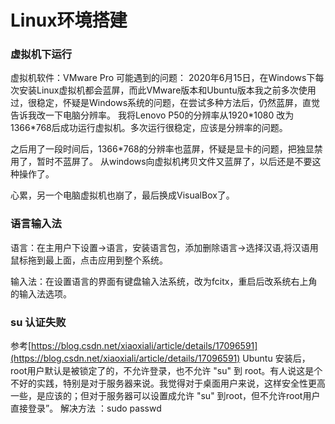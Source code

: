 # Linux环境搭建

### 虚拟机下运行

虚拟机软件：VMware Pro
可能遇到的问题：
2020年6月15日，在Windows下每次安装Linux虚拟机都会蓝屏，而此VMware版本和Ubuntu版本我之前多次使用过，很稳定，怀疑是Windows系统的问题，在尝试多种方法后，仍然蓝屏，直觉告诉我改一下电脑分辨率。
我将Lenovo P50的分辨率从1920\*1080 改为 1366\*768后成功运行虚拟机。多次运行很稳定，应该是分辨率的问题。

之后用了一段时间后，1366\*768的分辨率也蓝屏，怀疑是显卡的问题，把独显禁用了，暂时不蓝屏了。
从windows向虚拟机拷贝文件又蓝屏了，以后还是不要这种操作了。


心累，另一个电脑虚拟机也崩了，最后换成VisualBox了。



### 语言输入法
语言：在主用户下设置->语言，安装语言包，添加删除语言->选择汉语,将汉语用鼠标拖到最上面，点击应用到整个系统。

输入法：在设置语言的界面有键盘输入法系统，改为fcitx，重启后改系统右上角的输入法选项。

### su 认证失败
参考[https://blog.csdn.net/xiaoxiali/article/details/17096591](https://blog.csdn.net/xiaoxiali/article/details/17096591)
Ubuntu 安装后，root用户默认是被锁定了的，不允许登录，也不允许 "su" 到 root。有人说这是个不好的实践，特别是对于服务器来说。我觉得对于桌面用户来说，这样安全性更高一些，是应该的；但对于服务器可以设置成允许 "su" 到root，但不允许root用户直接登录”。
解决方法 ：sudo passwd